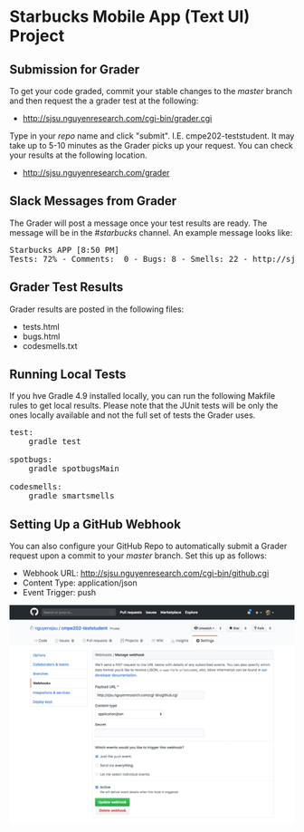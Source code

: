 # Starbucks Mobile App (Text UI) Project

## Submission for Grader

To get your code graded, commit your stable changes to the *master* branch and then request the a grader test at the following:

* http://sjsu.nguyenresearch.com/cgi-bin/grader.cgi

Type in your *repo* name and click "submit".  I.E. cmpe202-teststudent.  It may take up to 5-10 minutes as the Grader picks up your request.  You can check your results at the following location.

* http://sjsu.nguyenresearch.com/grader

## Slack Messages from Grader

The Grader will post a message once your test results are ready.  The message will be in the *#starbucks* channel.  An example message looks like:

<pre>
Starbucks APP [8:50 PM]
Tests: 72% - Comments:  0 - Bugs: 8 - Smells: 22 - http://sjsu.nguyenresearch.com/grader/cmpe202-teststudent
</pre>

## Grader Test Results

Grader results are posted in the following files:

* tests.html
* bugs.html
* codesmells.txt

## Running Local Tests

If you hve Gradle 4.9 installed locally, you can run the following Makfile rules to get local results.  Please note that the JUnit tests will be only the ones locally available and not the full set of tests the Grader uses.

<pre>
test:
    gradle test

spotbugs:
    gradle spotbugsMain

codesmells:
    gradle smartsmells
</pre>

## Setting Up a GitHub Webhook

You can also configure your GitHub Repo to automatically submit a Grader request upon a commit to your *master* branch.  Set this up as follows:

* Webhook URL:  http://sjsu.nguyenresearch.com/cgi-bin/github.cgi
* Content Type: application/json
* Event Trigger: push 


![GitHub Webhook](./images/github-webhook-settings.png)

